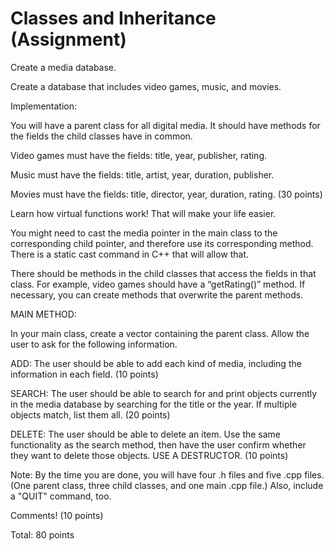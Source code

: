 # Classes and Inheritance (Assignment)
 

Create a media database.

 

Create a database that includes video games, music, and movies.

 

Implementation:

You will have a parent class for all digital media. It should have methods for the fields the child classes have in common.

Video games must have the fields: title, year, publisher, rating.

Music must have the fields: title, artist, year, duration, publisher.

Movies must have the fields: title, director, year, duration, rating. (30 points)

Learn how virtual functions work! That will make your life easier.

You might need to cast the media pointer in the main class to the corresponding child pointer, and therefore use its corresponding method. There is a static cast command in C++ that will allow that.

There should be methods in the child classes that access the fields in that class. For example, video games should have a “getRating()” method.  If necessary, you can create methods that overwrite the parent methods.

 

MAIN METHOD:

In your main class, create a vector containing the parent class. Allow the user to ask for the following information.

ADD:  The user should be able to add each kind of media, including the information in each field. (10 points)

SEARCH:  The user should be able to search for and print objects currently in the media database by searching for the title or the year.  If multiple objects match, list them all. (20 points)

DELETE: The user should be able to delete an item. Use the same functionality as the search method, then have the user confirm whether they want to delete those objects. USE A DESTRUCTOR. (10 points)

Note: By the time you are done, you will have four .h files and five .cpp files.  (One parent class, three child classes, and one main .cpp file.) Also, include a "QUIT" command, too.

Comments! (10 points)

 

Total: 80 points